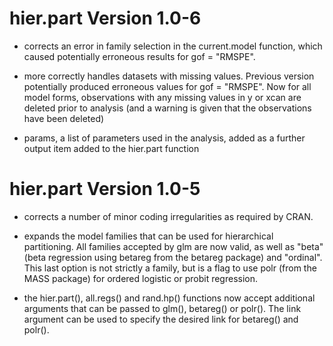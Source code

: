 # hier.part Version 1.0-6

- corrects an error in family selection in the current.model function, which caused potentially erroneous results for gof = "RMSPE".  

- more correctly handles datasets with missing values. Previous version potentially produced erroneous values for gof = "RMSPE".  Now for all model forms, observations with any missing values in y or xcan are deleted prior to analysis (and a warning is given that the observations have been deleted)

- params, a list of parameters used in the analysis, added as a further output item added to the hier.part function

# hier.part Version 1.0-5

- corrects a number of minor coding irregularities as required by CRAN.  

- expands the model families that can be used for hierarchical partitioning. All families accepted by glm are now valid, as well as "beta" (beta regression using betareg from the betareg package) and "ordinal".  This last option is not strictly a family, but is a flag to use polr (from the MASS package) for ordered logistic or probit regression.  

- the hier.part(), all.regs() and rand.hp() functions now accept additional arguments that can be passed to glm(), betareg() or polr().  The link argument can be used to specify the desired link for betareg() and polr().
